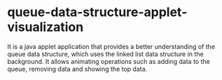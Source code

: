# queue-data-structure-applet-visualization
It is a java applet application that provides a better understanding of the queue data structure, which uses the linked list data structure in the background. It allows animating operations such as adding data to the queue, removing data and showing the top data.
